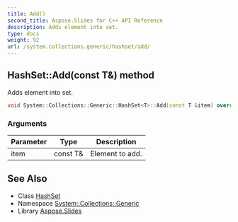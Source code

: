 ```yaml
---
title: Add()
second_title: Aspose.Slides for C++ API Reference
description: Adds element into set.
type: docs
weight: 92
url: /system.collections.generic/hashset/add/
---
```

## HashSet::Add(const T\&) method


Adds element into set.

```cpp
void System::Collections::Generic::HashSet<T>::Add(const T &item) override
```


### Arguments

| Parameter | Type | Description |
| --- | --- | --- |
| item | const T\& | Element to add. |

## See Also

* Class [HashSet](../)
* Namespace [System::Collections::Generic](../../)
* Library [Aspose.Slides](../../../)